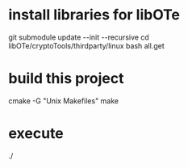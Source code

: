 # install libraries for libOTe
git submodule update --init --recursive
cd libOTe/cryptoTools/thirdparty/linux
bash all.get


# build this project
cmake  -G "Unix Makefiles"
make

# execute
./